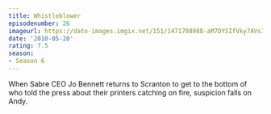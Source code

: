 ```yaml
---
title: Whistleblower
episodenumber: 26
imageurl: https://dato-images.imgix.net/151/1471788988-aM7DYSIfVky7AVsI224BZxgHvHq.jpg?ixlib=rb-1.1.0&ch=DPR%2CWidth&auto=compress%2Cformat
date: '2010-05-20'
rating: 7.5
season:
- Season 6
---
```


When Sabre CEO Jo Bennett returns to Scranton to get to the bottom of who told the press about their printers catching on fire, suspicion falls on Andy.